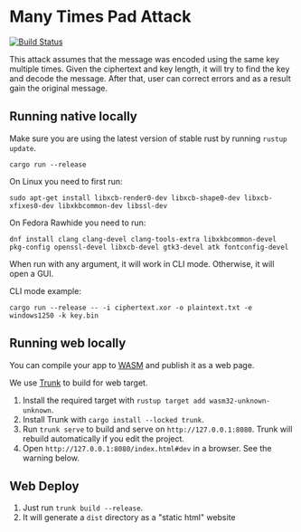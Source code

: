 # Many Times Pad Attack

[![Build Status](https://github.com/emilk/eframe_template/workflows/CI/badge.svg)](https://github.com/SamPanDonte/many_time_pad/actions?workflow=CI)

This attack assumes that the message was encoded using the same key multiple times. Given the ciphertext and key length,
it will try to find the key and decode the message. After that, user can correct errors and as a result gain the
original message.

## Running native locally

Make sure you are using the latest version of stable rust by running `rustup update`.

`cargo run --release`

On Linux you need to first run:

`sudo apt-get install libxcb-render0-dev libxcb-shape0-dev libxcb-xfixes0-dev libxkbcommon-dev libssl-dev`

On Fedora Rawhide you need to run:

`dnf install clang clang-devel clang-tools-extra libxkbcommon-devel pkg-config openssl-devel libxcb-devel gtk3-devel atk fontconfig-devel`

When run with any argument, it will work in CLI mode. Otherwise, it will open a GUI.

CLI mode example:

`cargo run --release -- -i ciphertext.xor -o plaintext.txt -e windows1250 -k key.bin`

## Running web locally

You can compile your app to [WASM](https://en.wikipedia.org/wiki/WebAssembly) and publish it as a web page.

We use [Trunk](https://trunkrs.dev/) to build for web target.

1. Install the required target with `rustup target add wasm32-unknown-unknown`.
2. Install Trunk with `cargo install --locked trunk`.
3. Run `trunk serve` to build and serve on `http://127.0.0.1:8080`. Trunk will rebuild automatically if you edit the
   project.
4. Open `http://127.0.0.1:8080/index.html#dev` in a browser. See the warning below.

## Web Deploy

1. Just run `trunk build --release`.
2. It will generate a `dist` directory as a "static html" website
